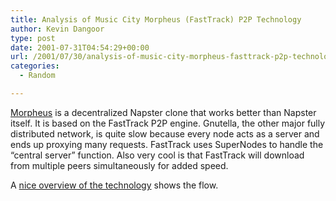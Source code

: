 ```yaml
---
title: Analysis of Music City Morpheus (FastTrack) P2P Technology
author: Kevin Dangoor
type: post
date: 2001-07-31T04:54:29+00:00
url: /2001/07/30/analysis-of-music-city-morpheus-fasttrack-p2p-technology/
categories:
  - Random

---
```

[Morpheus][1] is a decentralized Napster clone that works better than Napster itself. It is based on the FastTrack P2P engine. Gnutella, the other major fully distributed network, is quite slow because every node acts as a server and ends up proxying many requests. FastTrack uses SuperNodes to handle the &#8220;central server&#8221; function. Also very cool is that FastTrack will download from multiple peers simultaneously for added speed.
  
<!--more-->


  
A [nice overview of the technology][2] shows the flow.

 [1]: http://www.musiccity.com
 [2]: http://www.openp2p.com/pub/a/p2p/2001/07/02/morpheus.html